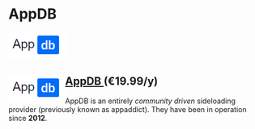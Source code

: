 # AppDB

![&#x20AC;19.99/y](../.gitbook/assets/screen-shot-2020-12-26-at-05.25.928-pm.png)



## <img align="left" height="53" src="../.gitbook/assets/screen-shot-2020-12-26-at-05.25.928-pm.png"> [AppDB ](https://appdb.to/my/buy)\(€19.99/y\)



AppDB is an entirely _community driven_ sideloading provider \(previously known as appaddict\).   They have been in operation since **2012**. 



